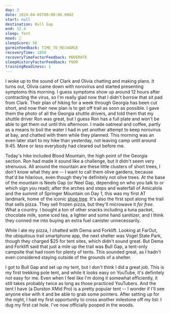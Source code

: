 ```yaml
---
day: 3
date: 2024-04-05T00:00:00.000Z
start: null
destination: Bull Gap
end: 32.4
sleep: Tent
mood: 🙂
sleepScore: 50
garminFeedback: TIME_TO_RECHARGE
recoveryTime: 1850
recoveryTimeFactorFeedback: MODERATE
sleepHistoryFactorFeedback: POOR
trainingReadiness: 1
---
```

I woke up to the sound of Clark and Olivia chatting and making plans. It turns out, Olivia came down with norovirus and started presenting symptoms this morning. I guess symptoms show up around 12 hours after contracting the virus, so I'm really glad now that I didn't borrow that sit pad from Clark. Their plan of hiking for a week through Georgia has been cut short, and now their new plan is to get off trail as soon as possible. I gave them the photo of all the Georgia shuttle drivers, and told them that my shuttle driver Ron was great, but I guess Ron has a full plate and won't be able to get them out until this afternoon. I made oatmeal and coffee, partly as a means to boil the water I had in yet another attempt to keep norovirus at bay, and chatted with them while they planned. This morning was an even later start to my hike than yesterday, not leaving camp until around 9:45. More or less everybody had cleared out before me.

Today's hike included Blood Mountain, the high point of the Georgia section. Ron had made it sound like a challenge, but it didn't seem very strenuous. All around the mountain are these little clusters of short trees, I don't know what they are -- I want to call them olive gardens, because that'd be hilarious, even though they're definitely not olive trees. At the base of the mountain is Neels Gap (or Neel Gap, depending on who you talk to or which sign you read); after the arches and steps and waterfall of Amicalola and the summit of Springer Mountain on Day 1, this was my first AT landmark, home of the iconic [shoe tree](https://www.atlasobscura.com/places/the-appalachian-trail-shoe-tree). It's also the first spot along the trail that sells pizza. They sell frozen pizza, but they'll microwave it *for free*. What a country. I bought a ton of other snacks including a tuna packet, chocolate milk, some iced tea, a lighter and some hand sanitizer, and I think they conned me into buying an extra fuel canister unnecessarily.

While I ate my pizza, I chatted with Dema and Forklift. Looking at FarOut, the ubiquitous trail smartphone app, the next shelter was Vogel State Park, though they charged $25 for tent sites, which didn't sound great. But Dema and Forklift said that just a mile up the trail was Bull Gap, a tent-only campsite that had room for plenty of tents. This sounded great, as I hadn't even considered staying outside of the grounds of a shelter.

I got to Bull Gap and set up my tent, but I don't think I did a great job. This is my first trekking pole tent, and while it looks easy on YouTube, it's definitely not easy for me. Even when I feel like I'm doing it somewhat efficiently, it still takes probably twice as long as those practiced YouTubers. And the tent I have (a Durston XMid Pro) is a pretty popular tent -- I wonder if I'll see anyone else with it and be able to grab some pointers. After setting up for the night, I had my first opportunity to cross another milestone off my list: I dug my first cat hole. I've now officially pooped in the woods.
